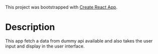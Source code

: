 This project was bootstrapped with [Create React App](https://github.com/facebook/create-react-app).

# Description

This app fetch a data from dummy api available and also takes the user input and display in the user interface.
